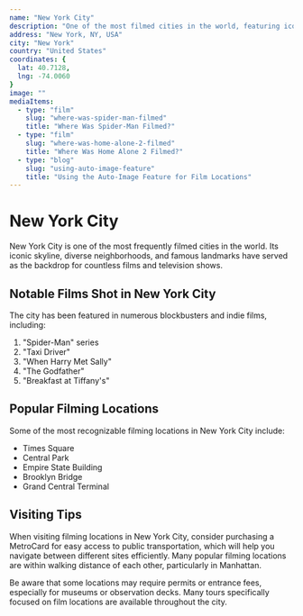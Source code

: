 ```yaml
---
name: "New York City"
description: "One of the most filmed cities in the world, featuring iconic landmarks and diverse neighborhoods."
address: "New York, NY, USA"
city: "New York"
country: "United States"
coordinates: {
  lat: 40.7128,
  lng: -74.0060
}
image: ""
mediaItems:
  - type: "film"
    slug: "where-was-spider-man-filmed"
    title: "Where Was Spider-Man Filmed?"
  - type: "film"
    slug: "where-was-home-alone-2-filmed"
    title: "Where Was Home Alone 2 Filmed?"
  - type: "blog"
    slug: "using-auto-image-feature"
    title: "Using the Auto-Image Feature for Film Locations"
---
```


# New York City

New York City is one of the most frequently filmed cities in the world. Its iconic skyline, diverse neighborhoods, and famous landmarks have served as the backdrop for countless films and television shows.

## Notable Films Shot in New York City

The city has been featured in numerous blockbusters and indie films, including:

1. "Spider-Man" series
2. "Taxi Driver"
3. "When Harry Met Sally"
4. "The Godfather"
5. "Breakfast at Tiffany's"

## Popular Filming Locations

Some of the most recognizable filming locations in New York City include:

- Times Square
- Central Park
- Empire State Building
- Brooklyn Bridge
- Grand Central Terminal

## Visiting Tips

When visiting filming locations in New York City, consider purchasing a MetroCard for easy access to public transportation, which will help you navigate between different sites efficiently. Many popular filming locations are within walking distance of each other, particularly in Manhattan.

Be aware that some locations may require permits or entrance fees, especially for museums or observation decks. Many tours specifically focused on film locations are available throughout the city. 